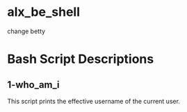 # alx_be_shell
change betty
# Bash Script Descriptions

## 1-who_am_i
This script prints the effective username of the current user.